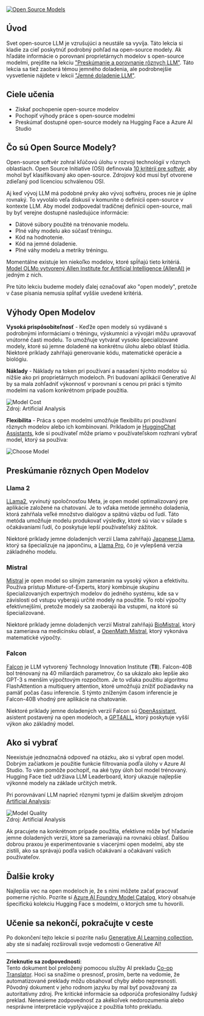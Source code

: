 <!--
CO_OP_TRANSLATOR_METADATA:
{
  "original_hash": "a2a83aac52158c23161046cbd13faa2b",
  "translation_date": "2025-10-17T22:02:14+00:00",
  "source_file": "16-open-source-models/README.md",
  "language_code": "sk"
}
-->
[![Open Source Models](../../../translated_images/16-lesson-banner.6b56555e8404fda1716382db4832cecbe616ccd764de381f0af6cfd694d05f74.sk.png)](https://youtu.be/CuICgfuHFSg?si=x8SpFRUsIxM9dohN)

## Úvod

Svet open-source LLM je vzrušujúci a neustále sa vyvíja. Táto lekcia si kladie za cieľ poskytnúť podrobný pohľad na open-source modely. Ak hľadáte informácie o porovnaní proprietárnych modelov s open-source modelmi, prejdite na lekciu ["Preskúmanie a porovnanie rôznych LLM"](../02-exploring-and-comparing-different-llms/README.md?WT.mc_id=academic-105485-koreyst). Táto lekcia sa tiež zaoberá témou jemného doladenia, ale podrobnejšie vysvetlenie nájdete v lekcii ["Jemné doladenie LLM"](../18-fine-tuning/README.md?WT.mc_id=academic-105485-koreyst).

## Ciele učenia

- Získať pochopenie open-source modelov
- Pochopiť výhody práce s open-source modelmi
- Preskúmať dostupné open-source modely na Hugging Face a Azure AI Studio

## Čo sú Open Source Modely?

Open-source softvér zohral kľúčovú úlohu v rozvoji technológií v rôznych oblastiach. Open Source Initiative (OSI) definovala [10 kritérií pre softvér](https://web.archive.org/web/20241126001143/https://opensource.org/osd?WT.mc_id=academic-105485-koreyst), aby mohol byť klasifikovaný ako open-source. Zdrojový kód musí byť otvorene zdieľaný pod licenciou schválenou OSI.

Aj keď vývoj LLM má podobné prvky ako vývoj softvéru, proces nie je úplne rovnaký. To vyvolalo veľa diskusií v komunite o definícii open-source v kontexte LLM. Aby model zodpovedal tradičnej definícii open-source, mali by byť verejne dostupné nasledujúce informácie:

- Dátové súbory použité na trénovanie modelu.
- Plné váhy modelu ako súčasť tréningu.
- Kód na hodnotenie.
- Kód na jemné doladenie.
- Plné váhy modelu a metriky tréningu.

Momentálne existuje len niekoľko modelov, ktoré spĺňajú tieto kritériá. [Model OLMo vytvorený Allen Institute for Artificial Intelligence (AllenAI)](https://huggingface.co/allenai/OLMo-7B?WT.mc_id=academic-105485-koreyst) je jedným z nich.

Pre túto lekciu budeme modely ďalej označovať ako "open modely", pretože v čase písania nemusia spĺňať vyššie uvedené kritériá.

## Výhody Open Modelov

**Vysoká prispôsobiteľnosť** - Keďže open modely sú vydávané s podrobnými informáciami o tréningu, výskumníci a vývojári môžu upravovať vnútorné časti modelu. To umožňuje vytvárať vysoko špecializované modely, ktoré sú jemne doladené na konkrétnu úlohu alebo oblasť štúdia. Niektoré príklady zahŕňajú generovanie kódu, matematické operácie a biológiu.

**Náklady** - Náklady na token pri používaní a nasadení týchto modelov sú nižšie ako pri proprietárnych modeloch. Pri budovaní aplikácií Generative AI by sa mala zohľadniť výkonnosť v porovnaní s cenou pri práci s týmito modelmi na vašom konkrétnom prípade použitia.

![Model Cost](../../../translated_images/model-price.3f5a3e4d32ae00b465325159e1f4ebe7b5861e95117518c6bfc37fe842950687.sk.png)  
Zdroj: Artificial Analysis

**Flexibilita** - Práca s open modelmi umožňuje flexibilitu pri používaní rôznych modelov alebo ich kombinovaní. Príkladom je [HuggingChat Assistants](https://huggingface.co/chat?WT.mc_id=academic-105485-koreyst), kde si používateľ môže priamo v používateľskom rozhraní vybrať model, ktorý sa používa:

![Choose Model](../../../translated_images/choose-model.f095d15bbac922141591fd4fac586dc8d25e69b42abf305d441b84c238e293f2.sk.png)

## Preskúmanie rôznych Open Modelov

### Llama 2

[LLama2](https://huggingface.co/meta-llama?WT.mc_id=academic-105485-koreyst), vyvinutý spoločnosťou Meta, je open model optimalizovaný pre aplikácie založené na chatovaní. Je to vďaka metóde jemného doladenia, ktorá zahŕňala veľké množstvo dialógov a spätnú väzbu od ľudí. Táto metóda umožňuje modelu produkovať výsledky, ktoré sú viac v súlade s očakávaniami ľudí, čo poskytuje lepší používateľský zážitok.

Niektoré príklady jemne doladených verzií Llama zahŕňajú [Japanese Llama](https://huggingface.co/elyza/ELYZA-japanese-Llama-2-7b?WT.mc_id=academic-105485-koreyst), ktorý sa špecializuje na japončinu, a [Llama Pro](https://huggingface.co/TencentARC/LLaMA-Pro-8B?WT.mc_id=academic-105485-koreyst), čo je vylepšená verzia základného modelu.

### Mistral

[Mistral](https://huggingface.co/mistralai?WT.mc_id=academic-105485-koreyst) je open model so silným zameraním na vysoký výkon a efektivitu. Používa prístup Mixture-of-Experts, ktorý kombinuje skupinu špecializovaných expertných modelov do jedného systému, kde sa v závislosti od vstupu vyberajú určité modely na použitie. To robí výpočty efektívnejšími, pretože modely sa zaoberajú iba vstupmi, na ktoré sú špecializované.

Niektoré príklady jemne doladených verzií Mistral zahŕňajú [BioMistral](https://huggingface.co/BioMistral/BioMistral-7B?text=Mon+nom+est+Thomas+et+mon+principal?WT.mc_id=academic-105485-koreyst), ktorý sa zameriava na medicínsku oblasť, a [OpenMath Mistral](https://huggingface.co/nvidia/OpenMath-Mistral-7B-v0.1-hf?WT.mc_id=academic-105485-koreyst), ktorý vykonáva matematické výpočty.

### Falcon

[Falcon](https://huggingface.co/tiiuae?WT.mc_id=academic-105485-koreyst) je LLM vytvorený Technology Innovation Institute (**TII**). Falcon-40B bol trénovaný na 40 miliardách parametrov, čo sa ukázalo ako lepšie ako GPT-3 s menším výpočtovým rozpočtom. Je to vďaka použitiu algoritmu FlashAttention a multiquery attention, ktoré umožňujú znížiť požiadavky na pamäť počas času inferencie. S týmto zníženým časom inferencie je Falcon-40B vhodný pre aplikácie na chatovanie.

Niektoré príklady jemne doladených verzií Falcon sú [OpenAssistant](https://huggingface.co/OpenAssistant/falcon-40b-sft-top1-560?WT.mc_id=academic-105485-koreyst), asistent postavený na open modeloch, a [GPT4ALL](https://huggingface.co/nomic-ai/gpt4all-falcon?WT.mc_id=academic-105485-koreyst), ktorý poskytuje vyšší výkon ako základný model.

## Ako si vybrať

Neexistuje jednoznačná odpoveď na otázku, ako si vybrať open model. Dobrým začiatkom je použitie funkcie filtrovania podľa úlohy v Azure AI Studio. To vám pomôže pochopiť, na aké typy úloh bol model trénovaný. Hugging Face tiež udržiava LLM Leaderboard, ktorý ukazuje najlepšie výkonné modely na základe určitých metrík.

Pri porovnávaní LLM naprieč rôznymi typmi je ďalším skvelým zdrojom [Artificial Analysis](https://artificialanalysis.ai/?WT.mc_id=academic-105485-koreyst):

![Model Quality](../../../translated_images/model-quality.aaae1c22e00f7ee1cd9dc186c611ac6ca6627eabd19e5364dce9e216d25ae8a5.sk.png)  
Zdroj: Artificial Analysis

Ak pracujete na konkrétnom prípade použitia, efektívne môže byť hľadanie jemne doladených verzií, ktoré sa zameriavajú na rovnakú oblasť. Ďalšou dobrou praxou je experimentovanie s viacerými open modelmi, aby ste zistili, ako sa správajú podľa vašich očakávaní a očakávaní vašich používateľov.

## Ďalšie kroky

Najlepšia vec na open modeloch je, že s nimi môžete začať pracovať pomerne rýchlo. Pozrite si [Azure AI Foundry Model Catalog](https://ai.azure.com?WT.mc_id=academic-105485-koreyst), ktorý obsahuje špecifickú kolekciu Hugging Face s modelmi, o ktorých sme tu hovorili.

## Učenie sa nekončí, pokračujte v ceste

Po dokončení tejto lekcie si pozrite našu [Generative AI Learning collection](https://aka.ms/genai-collection?WT.mc_id=academic-105485-koreyst), aby ste si naďalej rozširovali svoje vedomosti o Generative AI!

---

**Zrieknutie sa zodpovednosti**:  
Tento dokument bol preložený pomocou služby AI prekladu [Co-op Translator](https://github.com/Azure/co-op-translator). Hoci sa snažíme o presnosť, prosím, berte na vedomie, že automatizované preklady môžu obsahovať chyby alebo nepresnosti. Pôvodný dokument v jeho rodnom jazyku by mal byť považovaný za autoritatívny zdroj. Pre kritické informácie sa odporúča profesionálny ľudský preklad. Nenesieme zodpovednosť za akékoľvek nedorozumenia alebo nesprávne interpretácie vyplývajúce z použitia tohto prekladu.